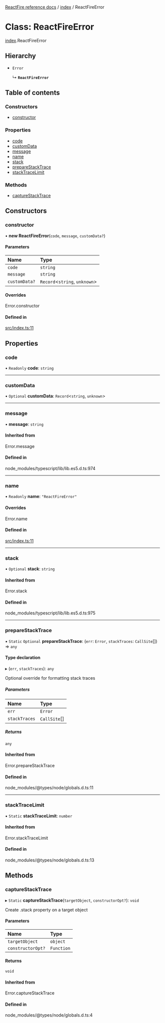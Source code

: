 [ReactFire reference docs](../README.md) / [index](../modules/index.md) / ReactFireError

# Class: ReactFireError

[index](../modules/index.md).ReactFireError

## Hierarchy

- `Error`

  ↳ **`ReactFireError`**

## Table of contents

### Constructors

- [constructor](index.reactfireerror.md#constructor)

### Properties

- [code](index.reactfireerror.md#code)
- [customData](index.reactfireerror.md#customdata)
- [message](index.reactfireerror.md#message)
- [name](index.reactfireerror.md#name)
- [stack](index.reactfireerror.md#stack)
- [prepareStackTrace](index.reactfireerror.md#preparestacktrace)
- [stackTraceLimit](index.reactfireerror.md#stacktracelimit)

### Methods

- [captureStackTrace](index.reactfireerror.md#capturestacktrace)

## Constructors

### constructor

• **new ReactFireError**(`code`, `message`, `customData?`)

#### Parameters

| Name | Type |
| :------ | :------ |
| `code` | `string` |
| `message` | `string` |
| `customData?` | `Record`<`string`, `unknown`\> |

#### Overrides

Error.constructor

#### Defined in

[src/index.ts:11](https://github.com/FirebaseExtended/reactfire/blob/main/src/index.ts#L11)

## Properties

### code

• `Readonly` **code**: `string`

___

### customData

• `Optional` **customData**: `Record`<`string`, `unknown`\>

___

### message

• **message**: `string`

#### Inherited from

Error.message

#### Defined in

node_modules/typescript/lib/lib.es5.d.ts:974

___

### name

• `Readonly` **name**: ``"ReactFireError"``

#### Overrides

Error.name

#### Defined in

[src/index.ts:11](https://github.com/FirebaseExtended/reactfire/blob/main/src/index.ts#L11)

___

### stack

• `Optional` **stack**: `string`

#### Inherited from

Error.stack

#### Defined in

node_modules/typescript/lib/lib.es5.d.ts:975

___

### prepareStackTrace

▪ `Static` `Optional` **prepareStackTrace**: (`err`: `Error`, `stackTraces`: `CallSite`[]) => `any`

#### Type declaration

▸ (`err`, `stackTraces`): `any`

Optional override for formatting stack traces

##### Parameters

| Name | Type |
| :------ | :------ |
| `err` | `Error` |
| `stackTraces` | `CallSite`[] |

##### Returns

`any`

#### Inherited from

Error.prepareStackTrace

#### Defined in

node_modules/@types/node/globals.d.ts:11

___

### stackTraceLimit

▪ `Static` **stackTraceLimit**: `number`

#### Inherited from

Error.stackTraceLimit

#### Defined in

node_modules/@types/node/globals.d.ts:13

## Methods

### captureStackTrace

▸ `Static` **captureStackTrace**(`targetObject`, `constructorOpt?`): `void`

Create .stack property on a target object

#### Parameters

| Name | Type |
| :------ | :------ |
| `targetObject` | `object` |
| `constructorOpt?` | `Function` |

#### Returns

`void`

#### Inherited from

Error.captureStackTrace

#### Defined in

node_modules/@types/node/globals.d.ts:4
